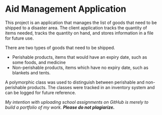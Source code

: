 # Aid Management Application

This project is an application that manages the list of goods that need to be shipped to a disaster area.
The client application tracks the quantity of items needed, tracks the quantity on hand, and stores information
in a file for future use.

There are two types of goods that need to be shipped.
  - Perishable products, items that would have an expiry date, such as some foods, and medicine
  - Non-perishable products, items which have no expiry date, such as blankets and tents.

A polymorphic class was used to distinguish between perishable and non-perishable products. The classes were tracked in an inventory system and can be logged for future reference. 

*My intention with uploading school assignments on GitHub is merely to build a portfolio of my work.* **_Please do not plagiarize._**
